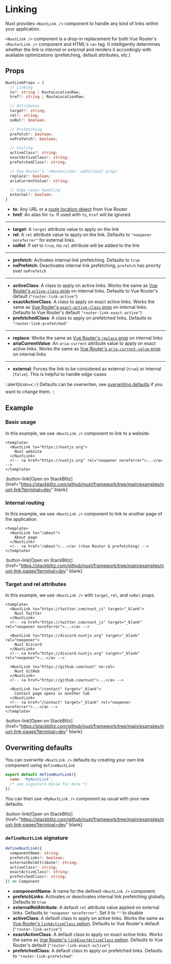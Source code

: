 # Linking

Nuxt provides `<NuxtLink />` component to handle any kind of links within your application.

`<NuxtLink />` component is a drop-in replacement for both Vue Router's `<RouterLink />` component and HTML's `<a>` tag. It intelligently determines whether the link is _internal_ or _external_ and renders it accordingly with available optimizations (prefetching, default attributes, etc.)

## Props

```ts
NuxtLinkProps = {
  // Linking
  to?: string | RouteLocationRaw;
  href?: string | RouteLocationRaw;

  // Attributes
  target?: string;
  rel?: string;
  noRel?: boolean;

  // Prefetching
  prefetch?: boolean;
  noPrefetch?: boolean;

  // Styling
  activeClass?: string;
  exactActiveClass?: string;
  prefetchedClass?: string;

  // Vue Router's `<RouterLink>` additional props
  replace?: boolean;
  ariaCurrentValue?: string;

  // Edge cases handling
  external?: boolean;
}
```

- **to**: Any URL or a [route location object](https://router.vuejs.org/api/#routelocationraw) from Vue Router
- **href**: An alias for `to`. If used with `to`, `href` will be ignored

---

- **target**: A `target` attribute value to apply on the link
- **rel**: A `rel` attribute value to apply on the link. Defaults to `"noopener noreferrer"` for external links.
- **noRel**: If set to `true`, no `rel` attribute will be added to the link

---

- **prefetch**: Activates internal link prefetching. Defaults to `true`
- **noPrefetch**: Deactivates internal link prefetching, `prefetch` has priority over `noPrefetch`

---

- **activeClass**: A class to apply on active links. Works the same as [Vue Router's `active-class` prop](https://router.vuejs.org/api/#active-class) on internal links. Defaults to Vue Router's default (`"router-link-active"`)
- **exactActiveClass**: A class to apply on exact active links. Works the same as [Vue Router's `exact-active-class` prop](https://router.vuejs.org/api/#exact-active-class) on internal links. Defaults to Vue Router's default `"router-link-exact-active"`)
- **prefetchedClass**: A class to apply on prefetched links. Defaults to `"router-link-prefetched"`

---

- **replace**: Works the same as [Vue Router's `replace` prop](https://router.vuejs.org/api/#replace) on internal links
- **ariaCurrentValue**: An `aria-current` attribute value to apply on exact active links. Works the same as [Vue Router's `aria-current-value` prop](https://router.vuejs.org/api/#aria-current-value) on internal links

---

- **external**: Forces the link to be considered as external (`true`) or internal (`false`). This is helpful to handle edge-cases

::alert{icon=👉}
Defaults can be overwriten, see [overwriting defaults](#overwriting-defaults) if you want to change them.
::

## Example

### Basic usage

In this example, we use `<NuxtLink />` component to link to a website.

```vue [app.vue]
<template>
  <NuxtLink to="https://nuxtjs.org">
    Nuxt website
  </NuxtLink>
  <!-- <a href="https://nuxtjs.org" rel="noopener noreferrer">...</a> -->
</template>
```

:button-link[Open on StackBlitz]{href="https://stackblitz.com/github/nuxt/framework/tree/main/examples/nuxt-link?terminal=dev" blank}

### Internal routing

In this example, we use `<NuxtLink />` component to link to another page of the application.

```vue [pages/index.vue]
<template>
  <NuxtLink to="/about">
    About page
  </NuxtLink>
  <!-- <a href="/about">...</a> (+Vue Router & prefetching) -->
</template>
```

:button-link[Open on StackBlitz]{href="https://stackblitz.com/github/nuxt/framework/tree/main/examples/nuxt-link-pages?terminal=dev" blank}

### Target and rel attributes

In this example, we use `<NuxtLink />` with `target`, `rel`, and `noRel` props.

```vue [app.vue]
<template>
  <NuxtLink to="https://twitter.com/nuxt_js" target="_blank">
    Nuxt Twitter
  </NuxtLink>
  <!-- <a href="https://twitter.com/nuxt_js" target="_blank" rel="noopener noreferrer">...</a> -->

  <NuxtLink to="https://discord.nuxtjs.org" target="_blank" rel="noopener">
    Nuxt Discord
  </NuxtLink>
  <!-- <a href="https://discord.nuxtjs.org" target="_blank" rel="noopener">...</a> -->

  <NuxtLink to="https://github.com/nuxt" no-rel>
    Nuxt GitHub
  </NuxtLink>
  <!-- <a href="https://github.com/nuxt">...</a> -->

  <NuxtLink to="/contact" target="_blank">
    Contact page opens in another tab
  </NuxtLink>
  <!-- <a href="/contact" target="_blank" rel="noopener noreferrer">...</a> -->
</template>
```

:button-link[Open on StackBlitz]{href="https://stackblitz.com/github/nuxt/framework/tree/main/examples/nuxt-link-pages?terminal=dev" blank}

## Overwriting defaults

You can overwrite `<NuxtLink />` defaults by creating your own link component using `defineNuxtLink`

```js [components/MyNuxtLink.js]
export default defineNuxtLink({
  name: 'MyNuxtLink',
  /* see signature below for more */
})
```

You can then use `<MyNuxtLink />` component as usual with your new defaults.

:button-link[Open on StackBlitz]{href="https://stackblitz.com/github/nuxt/framework/tree/main/examples/nuxt-link-pages?terminal=dev" blank}

### `defineNuxtLink` signature

```ts
defineNuxtLink({
  componentName: string;
  prefetchLinks?: boolean;
  externalRelAttribute?: string;
  activeClass?: string;
  exactActiveClass?: string;
  prefetchedClass?: string;
}) => Component
```

- **componentName**: A name for the defined `<NuxtLink />` component.
- **prefetchLinks**: Activates or deactivates internal link prefetching globally. Defaults to `true`
- **externalRelAttribute**: A default `rel` attribute value applied on external links. Defaults to `"noopener noreferrer"`. Set it to `""` to disable
- **activeClass**: A default class to apply on active links. Works the same as [Vue Router's `linkActiveClass` option](https://router.vuejs.org/api/#linkactiveclass). Defaults to Vue Router's default (`"router-link-active"`)
- **exactActiveClass**: A default class to apply on exact active links. Works the same as [Vue Router's `linkExactActiveClass` option](https://router.vuejs.org/api/#linkexactactiveclass). Defaults to Vue Router's default (`"router-link-exact-active"`)
- **prefetchedClass**: A default class to apply on prefetched links. Defaults to `"router-link-prefetched"`

